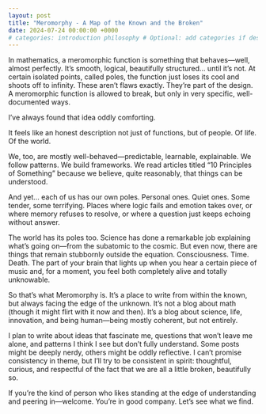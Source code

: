 ```yaml
---
layout: post
title: "Meromorphy - A Map of the Known and the Broken"
date: 2024-07-24 00:00:00 +0000
# categories: introduction philosophy # Optional: add categories if desired
---
```


In mathematics, a meromorphic function is something that behaves—well, almost perfectly. It’s smooth, logical, beautifully structured… until it’s not. At certain isolated points, called poles, the function just loses its cool and shoots off to infinity. These aren’t flaws exactly. They’re part of the design. A meromorphic function is allowed to break, but only in very specific, well-documented ways.

I’ve always found that idea oddly comforting.

It feels like an honest description not just of functions, but of people. Of life. Of the world.

We, too, are mostly well-behaved—predictable, learnable, explainable. We follow patterns. We build frameworks. We read articles titled “10 Principles of Something” because we believe, quite reasonably, that things can be understood.

And yet... each of us has our own poles.
Personal ones. Quiet ones. Some tender, some terrifying.
Places where logic fails and emotion takes over, or where memory refuses to resolve, or where a question just keeps echoing without answer.

The world has its poles too. Science has done a remarkable job explaining what’s going on—from the subatomic to the cosmic. But even now, there are things that remain stubbornly outside the equation. Consciousness. Time. Death. The part of your brain that lights up when you hear a certain piece of music and, for a moment, you feel both completely alive and totally unknowable.

So that’s what Meromorphy is. It’s a place to write from within the known, but always facing the edge of the unknown. It’s not a blog about math (though it might flirt with it now and then). It’s a blog about science, life, innovation, and being human—being mostly coherent, but not entirely.

I plan to write about ideas that fascinate me, questions that won’t leave me alone, and patterns I think I see but don’t fully understand. Some posts might be deeply nerdy, others might be oddly reflective. I can’t promise consistency in theme, but I’ll try to be consistent in spirit: thoughtful, curious, and respectful of the fact that we are all a little broken, beautifully so.

If you’re the kind of person who likes standing at the edge of understanding and peering in—welcome. You’re in good company. Let’s see what we find.
